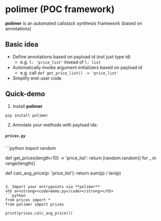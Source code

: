 # polimer (POC framework)

**polimer** is an automated callstack synthesis framework (based on annotations)

## Basic idea

- Define annotations based on payload id (not just type id)
    - e.g. `l: 'price_list'` insead of `l: list`
- Automatically invoke argument initializers based on payload id
    - e.g. call `def get_price_list() -> 'price_list'`
- Simplify end-user code

## Quick-demo

1. Install **polimer**
```bash
pip install polimer
```

2. Annotate your methods with payload ids:
<h5 a><strong><code>prices.py</code></strong></h5>
```python
import random

def get_prices(length=10) -> 'price_list':
    return [random.random() for _ in range(length)]

def calc_avg_price(p: 'price_list'):
    return sum(p) / len(p)
```

3. Import your entrypoints via **polimer**
<h5 a><strong><code>demo.py</code></strong></h5>
```python
from prices import *
from polimer import prices

print(prices.calc_avg_price())
```
